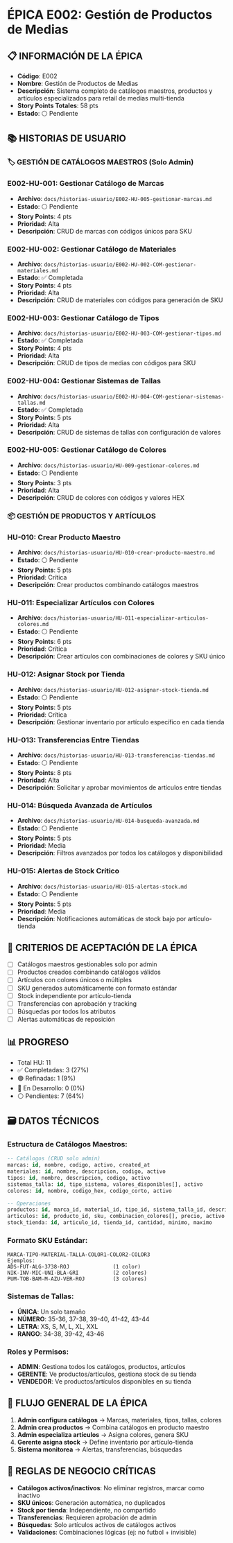# ÉPICA E002: Gestión de Productos de Medias

## 📋 INFORMACIÓN DE LA ÉPICA
- **Código**: E002
- **Nombre**: Gestión de Productos de Medias
- **Descripción**: Sistema completo de catálogos maestros, productos y artículos especializados para retail de medias multi-tienda
- **Story Points Totales**: 58 pts
- **Estado**: ⚪ Pendiente

## 📚 HISTORIAS DE USUARIO

### 🏷️ GESTIÓN DE CATÁLOGOS MAESTROS (Solo Admin)

### E002-HU-001: Gestionar Catálogo de Marcas
- **Archivo**: `docs/historias-usuario/E002-HU-005-gestionar-marcas.md`
- **Estado**: ⚪ Pendiente
- **Story Points**: 4 pts
- **Prioridad**: Alta
- **Descripción**: CRUD de marcas con códigos únicos para SKU

### E002-HU-002: Gestionar Catálogo de Materiales
- **Archivo**: `docs/historias-usuario/E002-HU-002-COM-gestionar-materiales.md`
- **Estado**: ✅ Completada
- **Story Points**: 4 pts
- **Prioridad**: Alta
- **Descripción**: CRUD de materiales con códigos para generación de SKU

### E002-HU-003: Gestionar Catálogo de Tipos
- **Archivo**: `docs/historias-usuario/E002-HU-003-COM-gestionar-tipos.md`
- **Estado**: ✅ Completada
- **Story Points**: 4 pts
- **Prioridad**: Alta
- **Descripción**: CRUD de tipos de medias con códigos para SKU

### E002-HU-004: Gestionar Sistemas de Tallas
- **Archivo**: `docs/historias-usuario/E002-HU-004-COM-gestionar-sistemas-tallas.md`
- **Estado**: ✅ Completada
- **Story Points**: 5 pts
- **Prioridad**: Alta
- **Descripción**: CRUD de sistemas de tallas con configuración de valores

### E002-HU-005: Gestionar Catálogo de Colores
- **Archivo**: `docs/historias-usuario/HU-009-gestionar-colores.md`
- **Estado**: ⚪ Pendiente
- **Story Points**: 3 pts
- **Prioridad**: Alta
- **Descripción**: CRUD de colores con códigos y valores HEX

### 📦 GESTIÓN DE PRODUCTOS Y ARTÍCULOS

### HU-010: Crear Producto Maestro
- **Archivo**: `docs/historias-usuario/HU-010-crear-producto-maestro.md`
- **Estado**: ⚪ Pendiente
- **Story Points**: 5 pts
- **Prioridad**: Crítica
- **Descripción**: Crear productos combinando catálogos maestros

### HU-011: Especializar Artículos con Colores
- **Archivo**: `docs/historias-usuario/HU-011-especializar-articulos-colores.md`
- **Estado**: ⚪ Pendiente
- **Story Points**: 6 pts
- **Prioridad**: Crítica
- **Descripción**: Crear artículos con combinaciones de colores y SKU único

### HU-012: Asignar Stock por Tienda
- **Archivo**: `docs/historias-usuario/HU-012-asignar-stock-tienda.md`
- **Estado**: ⚪ Pendiente
- **Story Points**: 5 pts
- **Prioridad**: Crítica
- **Descripción**: Gestionar inventario por artículo específico en cada tienda

### HU-013: Transferencias Entre Tiendas
- **Archivo**: `docs/historias-usuario/HU-013-transferencias-tiendas.md`
- **Estado**: ⚪ Pendiente
- **Story Points**: 8 pts
- **Prioridad**: Alta
- **Descripción**: Solicitar y aprobar movimientos de artículos entre tiendas

### HU-014: Búsqueda Avanzada de Artículos
- **Archivo**: `docs/historias-usuario/HU-014-busqueda-avanzada.md`
- **Estado**: ⚪ Pendiente
- **Story Points**: 5 pts
- **Prioridad**: Media
- **Descripción**: Filtros avanzados por todos los catálogos y disponibilidad

### HU-015: Alertas de Stock Crítico
- **Archivo**: `docs/historias-usuario/HU-015-alertas-stock.md`
- **Estado**: ⚪ Pendiente
- **Story Points**: 5 pts
- **Prioridad**: Media
- **Descripción**: Notificaciones automáticas de stock bajo por artículo-tienda

## 🎯 CRITERIOS DE ACEPTACIÓN DE LA ÉPICA
- [ ] Catálogos maestros gestionables solo por admin
- [ ] Productos creados combinando catálogos válidos
- [ ] Artículos con colores únicos o múltiples
- [ ] SKU generados automáticamente con formato estándar
- [ ] Stock independiente por artículo-tienda
- [ ] Transferencias con aprobación y tracking
- [ ] Búsquedas por todos los atributos
- [ ] Alertas automáticas de reposición

## 📊 PROGRESO
- Total HU: 11
- ✅ Completadas: 3 (27%)
- 🟢 Refinadas: 1 (9%)
- 🔵 En Desarrollo: 0 (0%)
- ⚪ Pendientes: 7 (64%)

## 🗃️ DATOS TÉCNICOS

### Estructura de Catálogos Maestros:
```sql
-- Catálogos (CRUD solo admin)
marcas: id, nombre, codigo, activo, created_at
materiales: id, nombre, descripcion, codigo, activo
tipos: id, nombre, descripcion, codigo, activo
sistemas_talla: id, tipo_sistema, valores_disponibles[], activo
colores: id, nombre, codigo_hex, codigo_corto, activo

-- Operaciones
productos: id, marca_id, material_id, tipo_id, sistema_talla_id, descripcion_talla
articulos: id, producto_id, sku, combinacion_colores[], precio, activo
stock_tienda: id, articulo_id, tienda_id, cantidad, minimo, maximo
```

### Formato SKU Estándar:
```
MARCA-TIPO-MATERIAL-TALLA-COLOR1-COLOR2-COLOR3
Ejemplos:
ADS-FUT-ALG-3738-ROJ              (1 color)
NIK-INV-MIC-UNI-BLA-GRI           (2 colores)
PUM-TOB-BAM-M-AZU-VER-ROJ         (3 colores)
```

### Sistemas de Tallas:
- **ÚNICA**: Un solo tamaño
- **NÚMERO**: 35-36, 37-38, 39-40, 41-42, 43-44
- **LETRA**: XS, S, M, L, XL, XXL
- **RANGO**: 34-38, 39-42, 43-46

### Roles y Permisos:
- **ADMIN**: Gestiona todos los catálogos, productos, artículos
- **GERENTE**: Ve productos/artículos, gestiona stock de su tienda
- **VENDEDOR**: Ve productos/artículos disponibles en su tienda

## 🔄 FLUJO GENERAL DE LA ÉPICA
1. **Admin configura catálogos** → Marcas, materiales, tipos, tallas, colores
2. **Admin crea productos** → Combina catálogos en producto maestro
3. **Admin especializa artículos** → Asigna colores, genera SKU
4. **Gerente asigna stock** → Define inventario por artículo-tienda
5. **Sistema monitorea** → Alertas, transferencias, búsquedas

## 🏪 REGLAS DE NEGOCIO CRÍTICAS
- **Catálogos activos/inactivos**: No eliminar registros, marcar como inactivo
- **SKU únicos**: Generación automática, no duplicados
- **Stock por tienda**: Independiente, no compartido
- **Transferencias**: Requieren aprobación de admin
- **Búsquedas**: Solo artículos activos de catálogos activos
- **Validaciones**: Combinaciones lógicas (ej: no futbol + invisible)